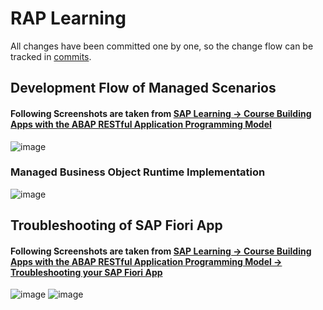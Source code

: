 # RAP Learning

All changes have been committed one by one, so the change flow can be tracked in [commits](https://github.com/alikapllan/abap_rap/commits/main/).

## Development Flow of Managed Scenarios
#### Following Screenshots are taken from [SAP Learning -> Course Building Apps with the ABAP RESTful Application Programming Model](https://learning.sap.com/courses/building-apps-with-the-abap-restful-application-programming-model/the-enhanced-business-scenario_LE_1a4a9cd8-d068-4613-95ef-ef05ddf0b3ce)
![image](https://github.com/user-attachments/assets/f852ada8-ca2b-4b97-8f98-9ae215349686)
  
  
  
### Managed Business Object Runtime Implementation
![image](https://github.com/user-attachments/assets/62750c1b-cc43-4cdf-b3f0-4cedf97d027e)


## Troubleshooting of SAP Fiori App
#### Following Screenshots are taken from [SAP Learning -> Course Building Apps with the ABAP RESTful Application Programming Model -> Troubleshooting your SAP Fiori App](https://learning.sap.com/courses/building-apps-with-the-abap-restful-application-programming-model/troubleshooting-your-sap-fiori-app_LE_a174358d-4fa9-492b-864b-a276c28e80ec)
![image](https://github.com/user-attachments/assets/dba7295a-20e2-4e7a-9da4-ef9eb67ea7b3)
![image](https://github.com/user-attachments/assets/b552caa8-13b2-4790-9731-cfd1bcd8a486)
